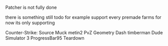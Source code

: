 Patcher is not fully done

there is something still todo
for example support every premade farms
for now its only supporting

Counter-Strike: Source
Muck
metin2
PvZ
Geometry Dash
timberman
Dude Simulator 3
ProgressBar95
Teardown
